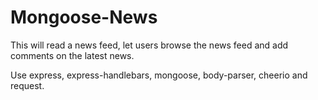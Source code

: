 # Mongoose-News
This will read a news feed, let users browse the news feed and add comments on the latest news. 

Use express, express-handlebars, mongoose, body-parser, cheerio and request. 
 
 
